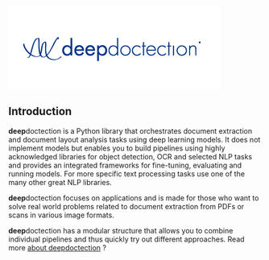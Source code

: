 
![](./tutorials/_imgs/dd_logo.png) 

## Introduction

**deep**doctection is a Python library that orchestrates document extraction and document layout analysis tasks using
deep learning models. It does not implement models but enables you to build pipelines using highly acknowledged
libraries for object detection, OCR and selected NLP tasks and provides an integrated frameworks for fine-tuning,
evaluating and running models. For more specific text processing tasks use one of the many other great NLP libraries.

**deep**doctection focuses on applications and is made for those who want to solve real world problems related to
document extraction from PDFs or scans in various image formats.


**deep**doctection has a modular structure that allows you to combine individual pipelines and thus quickly try out
different approaches. Read more [about deepdoctection](why.md) ?
